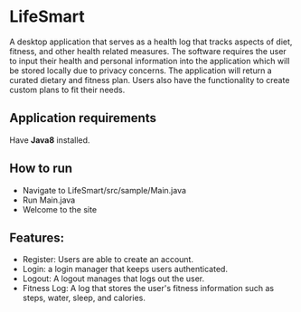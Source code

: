 # LifeSmart
A desktop application that serves as a health log that tracks aspects of diet, fitness, and other health related measures. The software requires the user to input their health and personal information into the application which will be stored locally due to privacy concerns. The application will return a curated dietary and fitness plan. Users also have the functionality to create custom plans to fit their needs.

## Application requirements
Have **Java8** installed.
## How to run
- Navigate to LifeSmart/src/sample/Main.java
- Run Main.java
- Welcome to the site
## Features: 
- Register: Users are able to create an account.
- Login: a login manager that keeps users authenticated.
- Logout: A logout manages that logs out the user.
- Fitness Log: A log that stores the user's fitness information such as steps, water, sleep, and calories.
